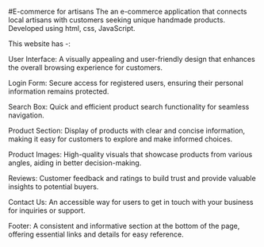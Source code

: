 #E-commerce for artisans
The an e-commerce application that  connects local artisans with customers seeking unique handmade  products. Developed using html, css, JavaScript.

This website has -:

User Interface: A visually appealing and user-friendly design that enhances the overall browsing experience for customers.

Login Form: Secure access for registered users, ensuring their personal information remains protected.

Search Box: Quick and efficient product search functionality for seamless navigation.

Product Section: Display of products with clear and concise information, making it easy for customers to explore and make informed choices.

Product Images: High-quality visuals that showcase products from various angles, aiding in better decision-making.

Reviews: Customer feedback and ratings to build trust and provide valuable insights to potential buyers.

Contact Us: An accessible way for users to get in touch with your business for inquiries or support.

Footer: A consistent and informative section at the bottom of the page, offering essential links and details for easy reference.
